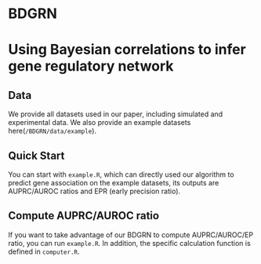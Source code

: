 # BDGRN
# Using Bayesian correlations to infer gene regulatory network

## Data
We provide all datasets used in our paper, including simulated and experimental data. We also provide an example datasets here(`/BDGRN/data/example`).

## Quick Start
You can start with `example.R`, which can directly used our algorithm to predict gene association on the example datasets, its outputs are AUPRC/AUROC ratios and EPR (early precision ratio).

## Compute AUPRC/AUROC ratio
If you want to take advantage of our BDGRN to compute AUPRC/AUROC/EP ratio, you can run `example.R`.
In addition, the specific calculation function is defined in `computer.R`.






